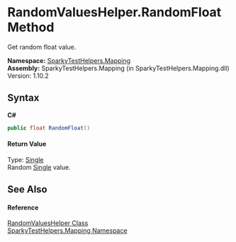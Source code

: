 # RandomValuesHelper.RandomFloat Method 
 

Get random float value.

**Namespace:**&nbsp;<a href="N_SparkyTestHelpers_Mapping.md">SparkyTestHelpers.Mapping</a><br />**Assembly:**&nbsp;SparkyTestHelpers.Mapping (in SparkyTestHelpers.Mapping.dll) Version: 1.10.2

## Syntax

**C#**<br />
``` C#
public float RandomFloat()
```


#### Return Value
Type: <a href="http://msdn2.microsoft.com/en-us/library/3www918f" target="_blank">Single</a><br />Random <a href="http://msdn2.microsoft.com/en-us/library/3www918f" target="_blank">Single</a> value.

## See Also


#### Reference
<a href="T_SparkyTestHelpers_Mapping_RandomValuesHelper.md">RandomValuesHelper Class</a><br /><a href="N_SparkyTestHelpers_Mapping.md">SparkyTestHelpers.Mapping Namespace</a><br />